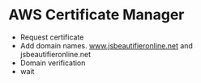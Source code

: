 # AWS Certificate Manager

* Request certificate
* Add domain names. www.jsbeautifieronline.net and jsbeautifieronline.net
* Domain verification
* wait
